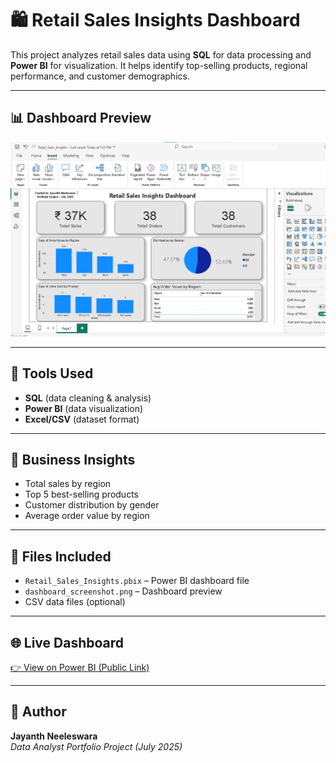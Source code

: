 
# 🛍️ Retail Sales Insights Dashboard

This project analyzes retail sales data using **SQL** for data processing and **Power BI** for visualization. It helps identify top-selling products, regional performance, and customer demographics.

---

## 📊 Dashboard Preview


![Retail Sales Dashboard](Retail_Salesdashboard.png) 

---

## 🔧 Tools Used
- **SQL** (data cleaning & analysis)
- **Power BI** (data visualization)
- **Excel/CSV** (dataset format)

---

## 📌 Business Insights
- Total sales by region
- Top 5 best-selling products
- Customer distribution by gender
- Average order value by region

---

## 📁 Files Included
- `Retail_Sales_Insights.pbix` – Power BI dashboard file
- `dashboard_screenshot.png` – Dashboard preview
- CSV data files (optional)

---

## 🌐 Live Dashboard
[👉 View on Power BI (Public Link)](Retail_Sales_Insights.pbix)

---

## 👤 Author
**Jayanth Neeleswara**  
_Data Analyst Portfolio Project (July 2025)_

